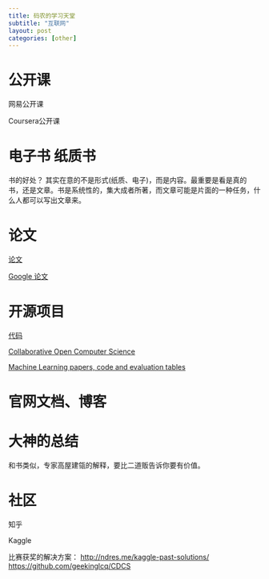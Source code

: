 ```yaml
---
title: 码农的学习天堂
subtitle: "互联网"
layout: post
categories: [other]
---
```



# 公开课

网易公开课

Coursera公开课


# 电子书 纸质书

书的好处？ 其实在意的不是形式(纸质、电子)，而是内容。最重要是看是真的书，还是文章。书是系统性的，集大成者所著，而文章可能是片面的一种任务，什么人都可以写出文章来。


# 论文

[论文](https://arxiv.org/)

[Google 论文](https://ai.google/research/pubs/?year=2018)


# 开源项目

[代码](https://github.com/)

[Collaborative Open Computer Science](http://www.gitxiv.com/)

[Machine Learning papers, code and evaluation tables](https://paperswithcode.com/sota)


# 官网文档、博客



# 大神的总结
和书类似，专家高屋建瓴的解释，要比二道贩告诉你要有价值。

# 社区

知乎

Kaggle

比赛获奖的解决方案：
http://ndres.me/kaggle-past-solutions/
https://github.com/geekinglcq/CDCS





